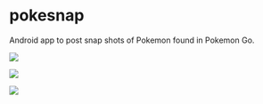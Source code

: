 # pokesnap
Android app to post snap shots of Pokemon found in Pokemon Go.

![](https://lh3.googleusercontent.com/dyQyZo_TWumRRdo4n1zPWLe9Oc9ZiNfoZ3mTtGQgvKAIpcMT80xCDanavwQK8ABz5L8Z=h900)

![](https://lh3.googleusercontent.com/z8rMPjRvGtRbhQ6dTzbSS1nBYWjxSIir-zEZKrlqjRN3GfZ3P4zqT-LaVkHti0NKWA=h900)

![](https://lh3.googleusercontent.com/-vgnn2fY30ODgjxL7llbNSY9lLhGd8QQ6LGS54_SbC9TMXzDClUaRm9HPjf8NsN_T6Yz=h900)
